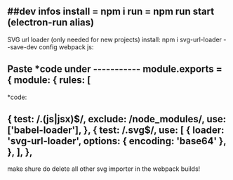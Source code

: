 ##dev infos
install = npm i
run = npm run start (electron-run alias)
-----------------
SVG url loader (only needed for new projects)
install: npm i svg-url-loader --save-dev
config webpack js:

Paste *code under -----------
 module.exports = {
  module: {
    rules: [
-----------
*code:

{
        test: /\.(js|jsx)$/,
        exclude: /node_modules/,
        use: ['babel-loader'],
      },
      {
        test: /\.svg$/,
        use: [
          {
            loader: 'svg-url-loader',
            options: {
              encoding: 'base64'
            },
          },
        ],
      },
-----------------------
make shure do delete all other svg importer in the webpack builds!